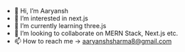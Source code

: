 - 👋 Hi, I’m Aaryansh
- 👀 I’m interested in next.js
- 🌱 I’m currently learning three.js
- 💞️ I’m looking to collaborate on MERN Stack, Next.js etc.
- 📫 How to reach me -> aaryanshsharma8@gmail.com

<!---
Aaryansh1/Aaryansh1 is a ✨ special ✨ repository because its `README.md` (this file) appears on your GitHub profile.
You can click the Preview link to take a look at your changes.
--->
